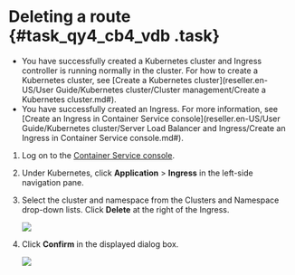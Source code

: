 # Deleting a route {#task_qy4_cb4_vdb .task}

-   You have successfully created a Kubernetes cluster and Ingress controller is running normally in the cluster. For how to create a Kubernetes cluster, see [Create a Kubernetes cluster](reseller.en-US/User Guide/Kubernetes cluster/Cluster management/Create a Kubernetes cluster.md#).
-   You have successfully created an Ingress. For more information, see [Create an Ingress in Container Service console](reseller.en-US/User Guide/Kubernetes cluster/Server Load Balancer and Ingress/Create an Ingress in Container Service console.md#).

1.  Log on to the [Container Service console](https://partners-intl.console.aliyun.com/#/cs). 
2.  Under Kubernetes, click **Application** \> **Ingress** in the left-side navigation pane. 
3.  Select the cluster and namespace from the Clusters and Namespace drop-down lists. Click **Delete** at the right of the Ingress. 

    ![](http://static-aliyun-doc.oss-cn-hangzhou.aliyuncs.com/assets/img/16685/153958503110804_en-US.png)

4.  Click **Confirm** in the displayed dialog box. 

    ![](http://static-aliyun-doc.oss-cn-hangzhou.aliyuncs.com/assets/img/16685/153958503110805_en-US.png)


